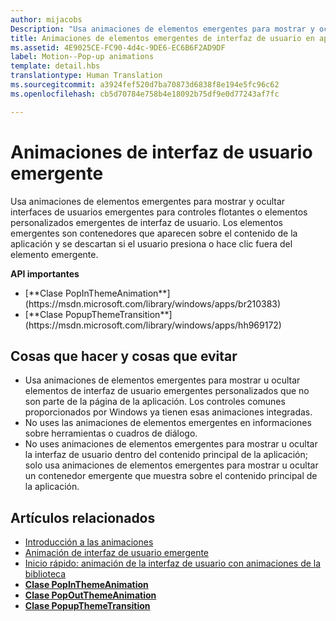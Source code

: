 ```yaml
---
author: mijacobs
Description: "Usa animaciones de elementos emergentes para mostrar y ocultar interfaces de usuarios emergentes para controles flotantes o elementos personalizados emergentes de interfaz de usuario. Los elementos emergentes son contenedores que aparecen sobre el contenido de la aplicación y se descartan si el usuario presiona o hace clic fuera del elemento emergente."
title: Animaciones de elementos emergentes de interfaz de usuario en aplicaciones para UWP
ms.assetid: 4E9025CE-FC90-4d4c-9DE6-EC6B6F2AD9DF
label: Motion--Pop-up animations
template: detail.hbs
translationtype: Human Translation
ms.sourcegitcommit: a3924fef520d7ba70873d6838f8e194e5fc96c62
ms.openlocfilehash: cb5d70784e758b4e18092b75df9e0d77243af7fc

---
```


# <a name="pop-up-ui-animations"></a>Animaciones de interfaz de usuario emergente

<link rel="stylesheet" href="https://az835927.vo.msecnd.net/sites/uwp/Resources/css/custom.css">

Usa animaciones de elementos emergentes para mostrar y ocultar interfaces de usuarios emergentes para controles flotantes o elementos personalizados emergentes de interfaz de usuario. Los elementos emergentes son contenedores que aparecen sobre el contenido de la aplicación y se descartan si el usuario presiona o hace clic fuera del elemento emergente.

<div class="important-apis" >
<b>API importantes</b><br/>
<ul>
<li>[**Clase PopInThemeAnimation**](https://msdn.microsoft.com/library/windows/apps/br210383)</li>
<li>[**Clase PopupThemeTransition**](https://msdn.microsoft.com/library/windows/apps/hh969172)</li>
</ul>
</div>


## <a name="dos-and-donts"></a>Cosas que hacer y cosas que evitar


-   Usa animaciones de elementos emergentes para mostrar u ocultar elementos de interfaz de usuario emergentes personalizados que no son parte de la página de la aplicación. Los controles comunes proporcionados por Windows ya tienen esas animaciones integradas.
-   No uses las animaciones de elementos emergentes en informaciones sobre herramientas o cuadros de diálogo.
-   No uses animaciones de elementos emergentes para mostrar u ocultar la interfaz de usuario dentro del contenido principal de la aplicación; solo usa animaciones de elementos emergentes para mostrar u ocultar un contenedor emergente que muestra sobre el contenido principal de la aplicación.

## <a name="related-articles"></a>Artículos relacionados

* [Introducción a las animaciones](https://msdn.microsoft.com/library/windows/apps/mt187350)
* [Animación de interfaz de usuario emergente](https://msdn.microsoft.com/library/windows/apps/xaml/jj649433)
* [Inicio rápido: animación de la interfaz de usuario con animaciones de la biblioteca](https://msdn.microsoft.com/library/windows/apps/xaml/hh452703)
* [**Clase PopInThemeAnimation**](https://msdn.microsoft.com/library/windows/apps/br210383)
* [**Clase PopOutThemeAnimation**](https://msdn.microsoft.com/library/windows/apps/br210391)
* [**Clase PopupThemeTransition**](https://msdn.microsoft.com/library/windows/apps/hh969172)

 

 







<!--HONumber=Dec16_HO2-->


